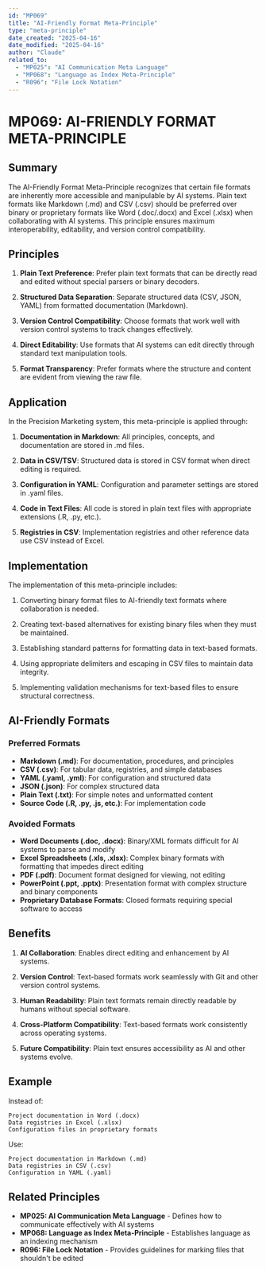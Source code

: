 ```yaml
---
id: "MP069"
title: "AI-Friendly Format Meta-Principle"
type: "meta-principle"
date_created: "2025-04-16"
date_modified: "2025-04-16"
author: "Claude"
related_to:
  - "MP025": "AI Communication Meta Language"
  - "MP068": "Language as Index Meta-Principle"
  - "R096": "File Lock Notation"
---
```


# MP069: AI-FRIENDLY FORMAT META-PRINCIPLE

## Summary

The AI-Friendly Format Meta-Principle recognizes that certain file formats are inherently more accessible and manipulable by AI systems. Plain text formats like Markdown (.md) and CSV (.csv) should be preferred over binary or proprietary formats like Word (.doc/.docx) and Excel (.xlsx) when collaborating with AI systems. This principle ensures maximum interoperability, editability, and version control compatibility.

## Principles

1. **Plain Text Preference**: Prefer plain text formats that can be directly read and edited without special parsers or binary decoders.

2. **Structured Data Separation**: Separate structured data (CSV, JSON, YAML) from formatted documentation (Markdown).

3. **Version Control Compatibility**: Choose formats that work well with version control systems to track changes effectively.

4. **Direct Editability**: Use formats that AI systems can edit directly through standard text manipulation tools.

5. **Format Transparency**: Prefer formats where the structure and content are evident from viewing the raw file.

## Application

In the Precision Marketing system, this meta-principle is applied through:

1. **Documentation in Markdown**: All principles, concepts, and documentation are stored in .md files.

2. **Data in CSV/TSV**: Structured data is stored in CSV format when direct editing is required.

3. **Configuration in YAML**: Configuration and parameter settings are stored in .yaml files.

4. **Code in Text Files**: All code is stored in plain text files with appropriate extensions (.R, .py, etc.).

5. **Registries in CSV**: Implementation registries and other reference data use CSV instead of Excel.

## Implementation

The implementation of this meta-principle includes:

1. Converting binary format files to AI-friendly text formats where collaboration is needed.

2. Creating text-based alternatives for existing binary files when they must be maintained.

3. Establishing standard patterns for formatting data in text-based formats.

4. Using appropriate delimiters and escaping in CSV files to maintain data integrity.

5. Implementing validation mechanisms for text-based files to ensure structural correctness.

## AI-Friendly Formats

### Preferred Formats
- **Markdown (.md)**: For documentation, procedures, and principles
- **CSV (.csv)**: For tabular data, registries, and simple databases
- **YAML (.yaml, .yml)**: For configuration and structured data
- **JSON (.json)**: For complex structured data
- **Plain Text (.txt)**: For simple notes and unformatted content
- **Source Code (.R, .py, .js, etc.)**: For implementation code

### Avoided Formats
- **Word Documents (.doc, .docx)**: Binary/XML formats difficult for AI systems to parse and modify
- **Excel Spreadsheets (.xls, .xlsx)**: Complex binary formats with formatting that impedes direct editing
- **PDF (.pdf)**: Document format designed for viewing, not editing
- **PowerPoint (.ppt, .pptx)**: Presentation format with complex structure and binary components
- **Proprietary Database Formats**: Closed formats requiring special software to access

## Benefits

1. **AI Collaboration**: Enables direct editing and enhancement by AI systems.

2. **Version Control**: Text-based formats work seamlessly with Git and other version control systems.

3. **Human Readability**: Plain text formats remain directly readable by humans without special software.

4. **Cross-Platform Compatibility**: Text-based formats work consistently across operating systems.

5. **Future Compatibility**: Plain text ensures accessibility as AI and other systems evolve.

## Example

Instead of:
```
Project documentation in Word (.docx)
Data registries in Excel (.xlsx)
Configuration files in proprietary formats
```

Use:
```
Project documentation in Markdown (.md)
Data registries in CSV (.csv)
Configuration in YAML (.yaml)
```

## Related Principles

- **MP025: AI Communication Meta Language** - Defines how to communicate effectively with AI systems
- **MP068: Language as Index Meta-Principle** - Establishes language as an indexing mechanism
- **R096: File Lock Notation** - Provides guidelines for marking files that shouldn't be edited